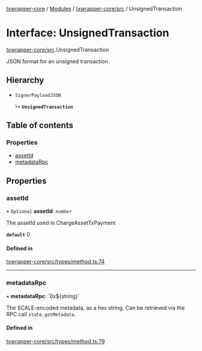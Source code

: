 [txwrapper-core](../README.md) / [Modules](../modules.md) / [txwrapper-core/src](../modules/txwrapper_core_src.md) / UnsignedTransaction

# Interface: UnsignedTransaction

[txwrapper-core/src](../modules/txwrapper_core_src.md).UnsignedTransaction

JSON format for an unsigned transaction.

## Hierarchy

- `SignerPayloadJSON`

  ↳ **`UnsignedTransaction`**

## Table of contents

### Properties

- [assetId](txwrapper_core_src.UnsignedTransaction.md#assetid)
- [metadataRpc](txwrapper_core_src.UnsignedTransaction.md#metadatarpc)

## Properties

### assetId

• `Optional` **assetId**: `number`

The assetId used in ChargeAssetTxPayment

**`default`** 0

#### Defined in

[txwrapper-core/src/types/method.ts:74](https://github.com/paritytech/txwrapper-core/blob/bb9e677/packages/txwrapper-core/src/types/method.ts#L74)

___

### metadataRpc

• **metadataRpc**: \`0x${string}\`

The SCALE-encoded metadata, as a hex string. Can be retrieved via the RPC
call `state_getMetadata`.

#### Defined in

[txwrapper-core/src/types/method.ts:79](https://github.com/paritytech/txwrapper-core/blob/bb9e677/packages/txwrapper-core/src/types/method.ts#L79)
